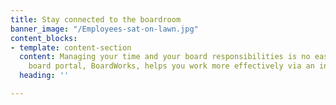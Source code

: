 ```yaml
---
title: Stay connected to the boardroom
banner_image: "/Employees-sat-on-lawn.jpg"
content_blocks:
- template: content-section
  content: Managing your time and your board responsibilities is no easy task. Computershare’s
    board portal, BoardWorks, helps you work more effectively via an intuitive app.​
  heading: ''

---
```

